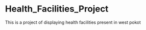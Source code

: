 # Health_Facilities_Project
This is a project of displaying health facilities present in west pokot

